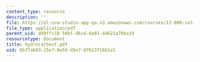 ```yaml
---
content_type: resource
description: ''
file: https://ol-ocw-studio-app-qa.s3.amazonaws.com/courses/12-000-solving-complex-problems-fall-2003/8b77ab8325e70e56d5e797613f16b1a1_hydrocarbonf.pdf
file_type: application/pdf
parent_uid: dd9ffc10-50bf-d6cd-6e01-44621a70ba19
resourcetype: Document
title: hydrocarbonf.pdf
uid: 8b77ab83-25e7-0e56-d5e7-97613f16b1a1
---
```


